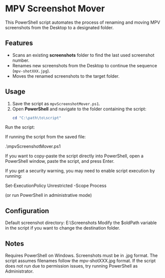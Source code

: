 # MPV Screenshot Mover

This PowerShell script automates the process of renaming and moving MPV screenshots from the Desktop to a designated folder.

## Features
- Scans an existing **screenshots** folder to find the last used screenshot number.
- Renames new screenshots from the Desktop to continue the sequence (`mpv-shotXXX.jpg`).
- Moves the renamed screenshots to the target folder.

## Usage
1. Save the script as `mpvScreenshotMover.ps1`.
2. Open **PowerShell** and navigate to the folder containing the script:
   ```powershell
   cd "C:\path\to\script"

Run the script:

If running the script from the saved file:

.\mpvScreenshotMover.ps1

If you want to copy-paste the script directly into PowerShell, open a PowerShell window, paste the script, and press Enter.

If you get a security warning, you may need to enable script execution by running:

Set-ExecutionPolicy Unrestricted -Scope Process

(or run PowerShell in administrative mode)

## Configuration
Default screenshot directory: E:\Screenshots
Modify the $oldPath variable in the script if you want to change the destination folder.

## Notes

Requires PowerShell on Windows.
Screenshots must be in .jpg format.
The script assumes filenames follow the mpv-shotXXX.jpg format.
If the script does not run due to permission issues, try running PowerShell as Administrator.